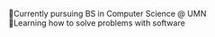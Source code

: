 🎒Currently pursuing BS in Computer Science @ UMN
<br>
🤔Learning how to solve problems with software
